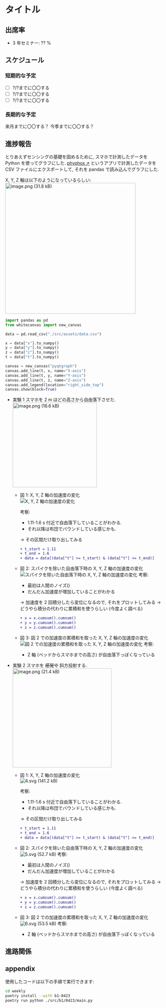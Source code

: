 # タイトル

## 出席率

- 3 年セミナー: ?? %

## スケジュール

### 短期的な予定

- [ ] ?/?までに〇〇する
- [ ] ?/?までに〇〇する
- [ ] ?/?までに〇〇する

### 長期的な予定

来月までに〇〇する？
今季までに〇〇する？

## 進捗報告

とりあえずセンシングの基礎を固めるために, スマホで計測したデータを Python を使ってグラフにした.
[phyphox ↗](https://phyphox.org/) というアプリで計測したデータを CSV ファイルにエクスポートして, それを pandas で読み込んでグラフにした.

X, Y, Z 軸は以下のようになっているらしい:  
<img width="417" alt="image.png (31.8 kB)" src="https://img.esa.io/uploads/production/attachments/13979/2024/04/16/163736/9b686bb2-de2e-49a3-8f91-3a07b1837d5d.png">

```py
import pandas as pd
from whitecanvas import new_canvas

data = pd.read_csv("./src/assets/data.csv")

x = data["x"].to_numpy()
y = data["y"].to_numpy()
z = data["z"].to_numpy()
t = data["t"].to_numpy()

canvas = new_canvas("pyqtgraph")
canvas.add_line(t, x, name="X-axis")
canvas.add_line(t, y, name="Y-axis")
canvas.add_line(t, z, name="Z-axis")
canvas.add_legend(location="right_side_top")
canvas.show(block=True)
```

- 実験 1
  スマホを 2 m ほどの高さから自由落下させた.  
  <img width="269.25" alt="image.png (16.6 kB)" src="https://img.esa.io/uploads/production/attachments/13979/2024/04/16/163736/eb29441b-d6d4-416f-ab8f-570633cfd6fa.png">

  - 図 1: X, Y, Z 軸の加速度の変化  
    <img width="NaN" alt="X, Y, Z 軸の加速度の変化" src="https://img.esa.io/uploads/production/attachments/13979/2024/04/16/163736/98c2a06b-5143-4651-af66-8e79785eaaa9.svg">

    考察:

    - 1.11-1.6 s 付近で自由落下していることがわかる.
    - それ以降は布団でバウンドしている感じかも.

    → その区間だけ取り出してみる

    ```diff
    + t_start = 1.11
    + t_end = 1.6
    + data = data[(data["t"] >= t_start) & (data["t"] <= t_end)]
    ```

  - 図 2: スパイクを除いた自由落下時の X, Y, Z 軸の加速度の変化  
    <img width="NaN" alt="スパイクを除いた自由落下時の X, Y, Z 軸の加速度の変化" src="https://img.esa.io/uploads/production/attachments/13979/2024/04/16/163736/4e1159dc-7fcf-43d1-97bd-4b076509abfc.svg">
    考察:

    - 最初は人間のノイズ()
    - だんだん加速度が増加していることがわかる

    → 加速度を 2 回積分したら変位になるので, それをプロットしてみる
    → どうやら積分の代わりに累積和を使うらしい (今度よく調べる)

    ```diff
    + x = x.cumsum().cumsum()
    + y = y.cumsum().cumsum()
    + z = z.cumsum().cumsum()
    ```

  - 図 3: 図 2 での加速度の累積和を取った X, Y, Z 軸の加速度の変化  
    <img width="NaN" alt="図 2 での加速度の累積和を取った X, Y, Z 軸の加速度の変化" src="https://img.esa.io/uploads/production/attachments/13979/2024/04/16/163736/d3b6c54d-ecd8-4247-be2a-fbcd5d483ec4.svg">
    考察:
    - Z 軸 (ベッドからスマホまでの高さ) が自由落下っぽくなっている

- 実験 2
  スマホを ~~感覚で~~ 斜方投射する.  
  <img width="316.5" alt="image.png (21.4 kB)" src="https://img.esa.io/uploads/production/attachments/13979/2024/04/16/163736/0fa15f53-192d-4b8e-ad26-4d6dd2bcdec1.png">

  - 図 1: X, Y, Z 軸の加速度の変化  
    <img width="NaN" alt="4.svg (141.2 kB)" src="https://img.esa.io/uploads/production/attachments/13979/2024/04/16/163736/5ff32c89-b763-48fa-a81b-8c0c59d772ec.svg">

    考察:

    - 1.11-1.6 s 付近で自由落下していることがわかる.
    - それ以降は布団でバウンドしている感じかも.

    → その区間だけ取り出してみる

    ```diff
    + t_start = 1.11
    + t_end = 1.6
    + data = data[(data["t"] >= t_start) & (data["t"] <= t_end)]
    ```

  - 図 2: スパイクを除いた自由落下時の X, Y, Z 軸の加速度の変化  
    <img width="NaN" alt="5.svg (52.7 kB)" src="https://img.esa.io/uploads/production/attachments/13979/2024/04/16/163736/0a99dbd9-1035-4aba-83d2-52ffd5f7a81e.svg">
    考察:

    - 最初は人間のノイズ()
    - だんだん加速度が増加していることがわかる

    → 加速度を 2 回積分したら変位になるので, それをプロットしてみる
    → どうやら積分の代わりに累積和を使うらしい (今度よく調べる)

    ```diff
    + x = x.cumsum().cumsum()
    + y = y.cumsum().cumsum()
    + z = z.cumsum().cumsum()
    ```

  - 図 3: 図 2 での加速度の累積和を取った X, Y, Z 軸の加速度の変化  
    <img width="NaN" alt="6.svg (53.5 kB)" src="https://img.esa.io/uploads/production/attachments/13979/2024/04/16/163736/92ef4ad1-78a5-424c-836b-cbe3c40f1729.svg">
    考察:
    - Z 軸 (ベッドからスマホまでの高さ) が自由落下っぽくなっている

## 進路関係

## appendix

使用したコードは以下の手順で実行できます:

```sh
cd weekly
poetry install --with b1-0423
poetry run python ./src/b1/0423/main.py
```
